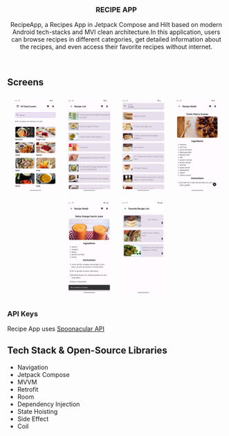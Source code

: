 <h3 align="center">RECIPE APP</h3>
</p>

<p align="center">
  RecipeApp, a Recipes App in Jetpack Compose and Hilt based on modern Android tech-stacks and MVI clean architecture.In this application, users can browse recipes in different categories, get detailed information about the recipes, and even access their favorite recipes without internet.
  <br />
</p>
<br />

## Screens
<div style="text-align:center;">
  <img src="images/image.png" alt="App Image" width="20%" style="margin: 10px;">
  <img src="images/image2.png" alt="App Image" width="20%" style="margin: 10px;">
  <img src="images/image3.png" alt="App Image" width="20%" style="margin: 10px;">
  <img src="images/image4.png" alt="App Image" width="20%" style="margin: 10px;">
  <img src="images/image5.png" alt="App Image" width="20%" style="margin: 10px;">
  <img src="images/image6.png" alt="App Image" width="20%" style="margin: 10px;">
</div>

### API Keys
Recipe App uses [Spoonacular API](https://spoonacular.com/food-api/docs)


## Tech Stack & Open-Source Libraries
* Navigation
* Jetpack Compose
* MVVM
* Retrofit
* Room
* Dependency Injection
* State Hoisting
* Side Effect
* Coil
